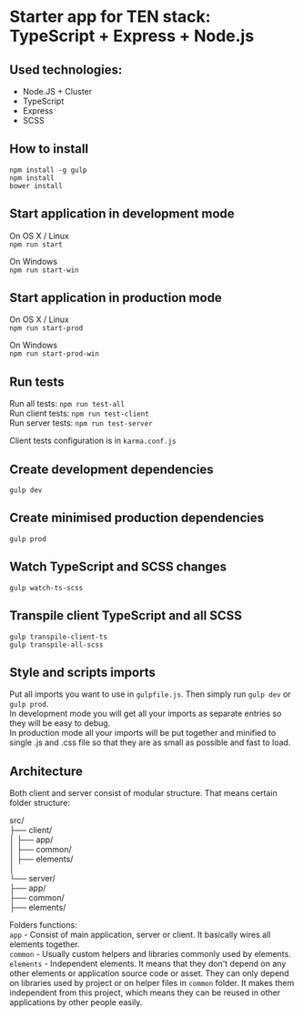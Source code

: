 # Starter app for TEN stack: TypeScript + Express + Node.js

## Used technologies:
- Node.JS + Cluster
- TypeScript
- Express
- SCSS

## How to install
`npm install -g gulp`  
`npm install`  
`bower install`

## Start application in development mode
On OS X / Linux  
`npm run start`  
  
On Windows  
`npm run start-win`

## Start application in production mode
On OS X / Linux  
`npm run start-prod`  
  
On Windows  
`npm run start-prod-win`

## Run tests
Run all tests: `npm run test-all`  
Run client tests: `npm run test-client`  
Run server tests: `npm run test-server` 
  
Client tests configuration is in `karma.conf.js`  


## Create development dependencies
`gulp dev`

## Create minimised production dependencies
`gulp prod`

## Watch TypeScript and SCSS changes
`gulp watch-ts-scss`

## Transpile client TypeScript and all SCSS  
`gulp transpile-client-ts`  
`gulp transpile-all-scss`  

## Style and scripts imports
Put all imports you want to use in `gulpfile.js`. Then simply run `gulp dev` or `gulp prod`.  
In development mode you will get all your imports as separate entries so they will be easy to debug.  
In production mode all your imports will be put together and minified to single .js and .css file so that they are as small as possible and fast to load.

## Architecture
Both client and server consist of modular structure. 
That means certain folder structure:

src/  
├── client/  
│   ├── app/  
│   ├── common/  
│   ├── elements/  
│   
└── server/  
    ├── app/  
    ├── common/  
    ├── elements/  
    

Folders functions:  
`app` - Consist of main application, server or client. It basically wires all elements together.  
`common` - Usually custom helpers and libraries commonly used by elements.  
`elements` - Independent elements. It means that they don't depend on any other elements or application source code or asset. They can only depend on libraries used by project or on helper files in `common` folder. It makes them independent from this project, which means they can be reused in other applications by other people easily.   

